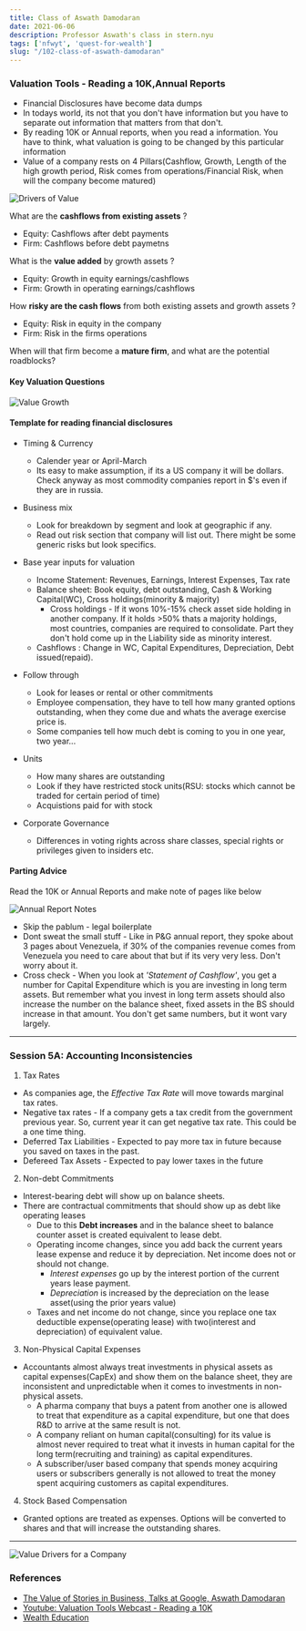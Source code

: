 ```yaml
---
title: Class of Aswath Damodaran
date: 2021-06-06
description: Professor Aswath's class in stern.nyu
tags: ['nfwyt', 'quest-for-wealth']
slug: "/102-class-of-aswath-damodaran"
---
```


### Valuation Tools - Reading a 10K,Annual Reports

* Financial Disclosures have become data dumps
* In todays world, its not that you don't have information but you have to separate out information that matters from that don't. 
* By reading 10K or Annual reports, when you read a information. You have to think, what valuation is going to be changed by this particular information
* Value of a company rests on 4 Pillars(Cashflow, Growth, Length of the high growth period, Risk comes from operations/Financial Risk, when will the company become matured)

![Drivers of Value](assets/102-aswath-damodaran-drivers-of-value.png)

What are the **cashflows from existing assets** ?     
* Equity: Cashflows after debt payments
* Firm: Cashflows before debt paymetns

What is the **value added** by growth assets ?     
* Equity: Growth in equity earnings/cashflows
* Firm: Growth in operating earnings/cashflows

How **risky are the cash flows** from both existing assets and growth assets ?     
* Equity: Risk in equity in the company
* Firm: Risk in the firms operations

When will that firm become a **mature firm**, and what are the potential roadblocks?  


#### Key Valuation Questions

![Value Growth](assets/102-aswath-damodaran-value-growth.png)

#### Template for reading financial disclosures

* Timing & Currency
  - Calender year or April-March
  - Its easy to make assumption, if its a US company it will be dollars. Check anyway as most commodity companies report in $'s even if they are in russia. 

* Business mix
  - Look for breakdown by segment and look at geographic if any.
  - Read out risk section that company will list out. There might be some generic risks but look specifics. 
* Base year inputs for valuation
  - Income Statement: Revenues, Earnings, Interest Expenses, Tax rate
  - Balance sheet: Book equity, debt outstanding, Cash & Working Capital(WC), Cross holdings(minority & majority)
    + Cross holdings - If it wons 10%-15% check asset side holding in another company. If it holds >50% thats a majority holdings, most countries, companies are required to consolidate. Part they don't hold come up in the Liability side as minority interest. 
  - Cashflows : Change in WC, Capital Expenditures, Depreciation, Debt issued(repaid).  
* Follow through
  - Look for leases or rental or other commitments
  - Employee compensation, they have to tell how many granted options outstanding, when they come due and whats the average exercise price is. 
  - Some companies tell how much debt is coming to you in one year, two year... 
* Units
  - How many shares are outstanding
  - Look if they have restricted stock units(RSU: stocks which cannot be traded for certain period of time)
  - Acquistions paid for with stock
* Corporate Governance
  - Differences in voting rights across share classes, special rights or privileges given to insiders etc. 

#### Parting Advice

Read the 10K or Annual Reports and make note of pages like below

![Annual Report Notes](assets/102-aswath-damodaran-ar-notes.png)

* Skip the pablum - legal boilerplate
* Dont sweat the small stuff - Like in P&G annual report, they spoke about 3 pages about Venezuela, if 30% of the companies revenue comes from Venezuela you need to care about that but if its very very less. Don't worry about it. 
* Cross check - When you look at *'Statement of Cashflow'*, you get a number for Capital Expenditure which is you are investing in long term assets. But remember what you invest in long term assets should also increase the number on the balance sheet, fixed assets in the BS should increase in that amount. You don't get same numbers, but it wont vary largely. 

* * * 

### Session 5A: Accounting Inconsistencies

1. Tax Rates
* As companies age, the *Effective Tax Rate* will move towards marginal tax rates. 
* Negative tax rates - If a company gets a tax credit from the government previous year. So, current year it can get negative tax rate. This could be a one time thing. 
* Deferred Tax Liabilities - Expected to pay more tax in future because you saved on taxes in the past. 
* Defereed Tax Assets - Expected to pay lower taxes in the future

2. Non-debt Commitments
* Interest-bearing debt will show up on balance sheets. 
* There are contractual commitments that should show up as debt like operating leases
  - Due to this **Debt increases** and in the balance sheet to balance counter asset is created equivalent to lease debt. 
  - Operating income changes, since you add back the current years lease expense and reduce it by depreciation. Net income does not or should not change. 
    + *Interest expenses* go up by the interest portion of the current years lease payment. 
    + *Depreciation* is increased by the depreciation on the lease asset(using the prior years value)
  * Taxes and net income do not change, since you replace one tax deductible expense(operating lease) with two(interest and depreciation) of equivalent value. 
    
3. Non-Physical Capital Expenses
  * Accountants almost always treat investments in physical assets as capital expenses(CapEx) and show them on the balance sheet, they are inconsistent and unpredictable when it comes to investments in non-physical assets. 
    - A pharma company that buys a patent from another one is allowed to treat that expenditure as a capital expenditure, but one that does R&D to arrive at the same result is not. 
    - A company reliant on human capital(consulting) for its value is almost never required to treat what it invests in human capital for the long term(recruiting and training) as capital expenditures. 
    - A subscriber/user based company that spends money acquiring users or subscribers generally is not allowed to treat the money spent acquiring customers as capital expenditures. 

4. Stock Based Compensation
* Granted options are treated as expenses. Options will be converted to shares and that will increase the outstanding shares. 

* * * 

![Value Drivers for a Company](assets/102-aswath-damodaran-value-drivers-for-a-company.png)

### References
* [The Value of Stories in Business, Talks at Google, Aswath Damodaran](70-qfw-aswath-damodaran)
* [Youtube: Valuation Tools Webcast - Reading a 10K](https://youtu.be/UzUJzdn7c2w)
* [Wealth Education](40-wealth-education)